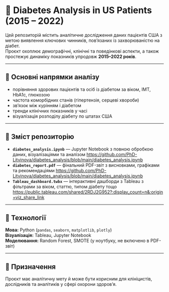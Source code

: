 # 🧬 Diabetes Analysis in US Patients (2015 – 2022)

Цей репозиторій містить аналітичне дослідження даних пацієнтів США з метою виявлення ключових чинників, пов’язаних із захворюваністю на діабет.  
Проєкт охоплює демографічні, клінічні та поведінкові аспекти, а також простежує динаміку показників упродовж **2015–2022 років**.

---

## 🧪 Основні напрямки аналізу
- порівняння здорових пацієнтів та осіб із діабетом за віком, ІМТ, HbA1c, глюкозою  
- частота коморбідних станів (гіпертензія, серцеві хвороби)  
- зв’язок між курінням і діабетом  
- тренди клінічних показників у часі  
- візуалізація розподілу діабету по штатах США  

---

## 📂 Зміст репозиторію
- **`diabetes_analysis.ipynb`** — Jupyter Notebook з повною обробкою даних, візуалізаціями та аналізом  https://github.com/PhD-Litvinova/diabetes_analysis/blob/main/diabetes_analysis.ipynb
- **`diabetes_report.pdf`** — фінальний PDF-звіт з висновками, графіками та рекомендаціями  https://github.com/PhD-Litvinova/diabetes_analysis/blob/main/diabetes_analysis.ipynb
- **`Tableau_dashboard.twbx`** — інтерактивні дашборди з Tableau з фільтрами за віком, статтю, типом діабету тощо  https://public.tableau.com/shared/2RDJ2G952?:display_count=n&:origin=viz_share_link

---

## 📌 Технології
**Мова:** Python (`pandas`, `seaborn`, `matplotlib`, `plotly`)  
**Візуалізація:** Tableau, Jupyter Notebook  
**Моделювання:** Random Forest, SMOTE (у ноутбуку, не включено в PDF-звіт)  

---

## 🔬 Призначення
Проєкт має аналітичну мету й може бути корисним для клініцистів, дослідників та аналітиків у сфері охорони здоров’я.
